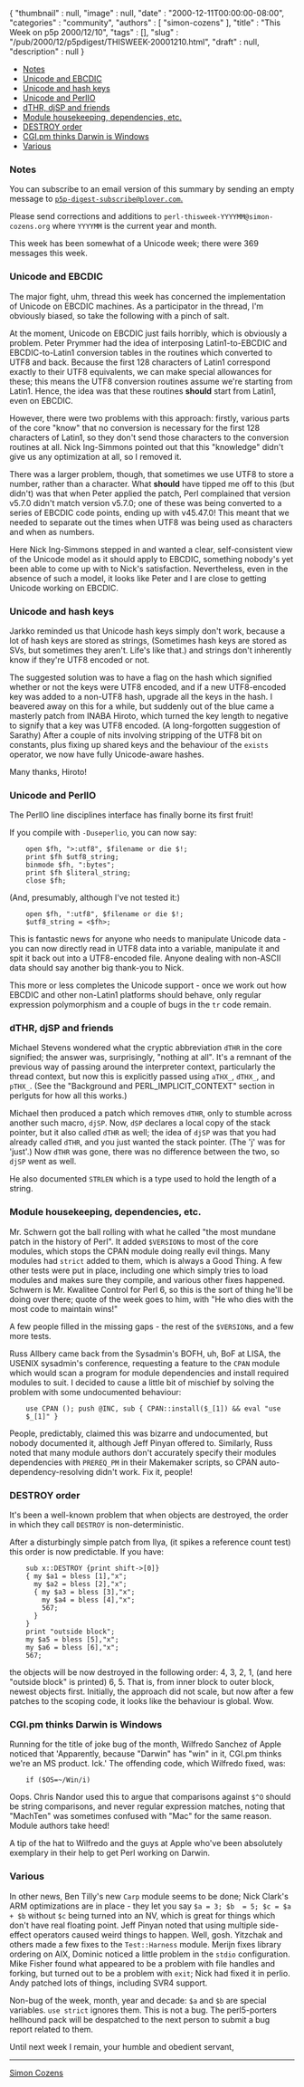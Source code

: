{
   "thumbnail" : null,
   "image" : null,
   "date" : "2000-12-11T00:00:00-08:00",
   "categories" : "community",
   "authors" : [
      "simon-cozens"
   ],
   "title" : "This Week on p5p 2000/12/10",
   "tags" : [],
   "slug" : "/pub/2000/12/p5pdigest/THISWEEK-20001210.html",
   "draft" : null,
   "description" : null
}



-   [Notes](http://www.plover.com/~mjd/misc/THISWEEK-20001210.html#Notes)
-   [Unicode and EBCDIC](http://www.plover.com/~mjd/misc/THISWEEK-20001210.html#Unicode_and_EBCDIC)
-   [Unicode and hash keys](http://www.plover.com/~mjd/misc/THISWEEK-20001210.html#Unicode_and_hash_keys)
-   [Unicode and PerlIO](http://www.plover.com/~mjd/misc/THISWEEK-20001210.html#Unicode_and_PerlIO)
-   [dTHR, djSP and friends](http://www.plover.com/~mjd/misc/THISWEEK-20001210.html#dTHR_djSP_and_friends)
-   [Module housekeeping, dependencies, etc.](http://www.plover.com/~mjd/misc/THISWEEK-20001210.html#Module_housekeeping_dependencies_etc)
-   [DESTROY order](http://www.plover.com/~mjd/misc/THISWEEK-20001210.html#DESTROY_order)
-   [CGI.pm thinks Darwin is Windows](http://www.plover.com/~mjd/misc/THISWEEK-20001210.html#CGIpm_thinks_Darwin_is_Windows)
-   [Various](http://www.plover.com/~mjd/misc/THISWEEK-20001210.html#Various)

### <span id="Notes">Notes</span>

You can subscribe to an email version of this summary by sending an empty message to [`p5p-digest-subscribe@plover.com`.](mailto:p5p-digest-subscribe@plover.com)

Please send corrections and additions to `perl-thisweek-YYYYMM@simon-cozens.org` where `YYYYMM` is the current year and month.

This week has been somewhat of a Unicode week; there were 369 messages this week.

### <span id="Unicode_and_EBCDIC">Unicode and EBCDIC</span>

The major fight, uhm, thread this week has concerned the implementation of Unicode on EBCDIC machines. As a participator in the thread, I'm obviously biased, so take the following with a pinch of salt.

At the moment, Unicode on EBCDIC just fails horribly, which is obviously a problem. Peter Prymmer had the idea of interposing Latin1-to-EBCDIC and EBCDIC-to-Latin1 conversion tables in the routines which converted to UTF8 and back. Because the first 128 characters of Latin1 correspond exactly to their UTF8 equivalents, we can make special allowances for these; this means the UTF8 conversion routines assume we're starting from Latin1. Hence, the idea was that these routines **should** start from Latin1, even on EBCDIC.

However, there were two problems with this approach: firstly, various parts of the core "know" that no conversion is necessary for the first 128 characters of Latin1, so they don't send those characters to the conversion routines at all. Nick Ing-Simmons pointed out that this "knowledge" didn't give us any optimization at all, so I removed it.

There was a larger problem, though, that sometimes we use UTF8 to store a number, rather than a character. What **should** have tipped me off to this (but didn't) was that when Peter applied the patch, Perl complained that version v5.7.0 didn't match version v5.7.0; one of these was being converted to a series of EBCDIC code points, ending up with v45.47.0! This meant that we needed to separate out the times when UTF8 was being used as characters and when as numbers.

Here Nick Ing-Simmons stepped in and wanted a clear, self-consistent view of the Unicode model as it should apply to EBCDIC, something nobody's yet been able to come up with to Nick's satisfaction. Nevertheless, even in the absence of such a model, it looks like Peter and I are close to getting Unicode working on EBCDIC.

### <span id="Unicode_and_hash_keys">Unicode and hash keys</span>

Jarkko reminded us that Unicode hash keys simply don't work, because a lot of hash keys are stored as strings, (Sometimes hash keys are stored as SVs, but sometimes they aren't. Life's like that.) and strings don't inherently know if they're UTF8 encoded or not.

The suggested solution was to have a flag on the hash which signified whether or not the keys were UTF8 encoded, and if a new UTF8-encoded key was added to a non-UTF8 hash, upgrade all the keys in the hash. I beavered away on this for a while, but suddenly out of the blue came a masterly patch from INABA Hiroto, which turned the key length to negative to signify that a key was UTF8 encoded. (A long-forgotten suggestion of Sarathy) After a couple of nits involving stripping of the UTF8 bit on constants, plus fixing up shared keys and the behaviour of the `exists` operator, we now have fully Unicode-aware hashes.

Many thanks, Hiroto!

### <span id="Unicode_and_PerlIO">Unicode and PerlIO</span>

The PerlIO line disciplines interface has finally borne its first fruit!

If you compile with `-Duseperlio`, you can now say:

        open $fh, ">:utf8", $filename or die $!;
        print $fh $utf8_string;
        binmode $fh, ":bytes";
        print $fh $literal_string;
        close $fh;

(And, presumably, although I've not tested it:)

        open $fh, ":utf8", $filename or die $!;
        $utf8_string = <$fh>;

This is fantastic news for anyone who needs to manipulate Unicode data - you can now directly read in UTF8 data into a variable, manipulate it and spit it back out into a UTF8-encoded file. Anyone dealing with non-ASCII data should say another big thank-you to Nick.

This more or less completes the Unicode support - once we work out how EBCDIC and other non-Latin1 platforms should behave, only regular expression polymorphism and a couple of bugs in the `tr` code remain.

### <span id="dTHR_djSP_and_friends">dTHR, djSP and friends</span>

Michael Stevens wondered what the cryptic abbreviation `dTHR` in the core signified; the answer was, surprisingly, "nothing at all". It's a remnant of the previous way of passing around the interpreter context, particularly the thread context, but now this is explicitly passed using `aTHX_`, `dTHX_`, and `pTHX_`. (See the "Background and PERL\_IMPLICIT\_CONTEXT" section in perlguts for how all this works.)

Michael then produced a patch which removes `dTHR`, only to stumble across another such macro, `djSP`. Now, `dSP` declares a local copy of the stack pointer, but it also called `dTHR` as well; the idea of `djSP` was that you had already called `dTHR`, and you just wanted the stack pointer. (The 'j' was for 'just'.) Now `dTHR` was gone, there was no difference between the two, so `djSP` went as well.

He also documented `STRLEN` which is a type used to hold the length of a string.

### <span id="Module_housekeeping_dependencies_etc">Module housekeeping, dependencies, etc.</span>

Mr. Schwern got the ball rolling with what he called "the most mundane patch in the history of Perl". It added `$VERSION`s to most of the core modules, which stops the CPAN module doing really evil things. Many modules had `strict` added to them, which is always a Good Thing. A few other tests were put in place, including one which simply tries to load modules and makes sure they compile, and various other fixes happened. Schwern is Mr. Kwalitee Control for Perl 6, so this is the sort of thing he'll be doing over there; quote of the week goes to him, with "He who dies with the most code to maintain wins!"

A few people filled in the missing gaps - the rest of the `$VERSION`s, and a few more tests.

Russ Allbery came back from the Sysadmin's BOFH, uh, BoF at LISA, the USENIX sysadmin's conference, requesting a feature to the `CPAN` module which would scan a program for module dependencies and install required modules to suit. I decided to cause a little bit of mischief by solving the problem with some undocumented behaviour:

        use CPAN (); push @INC, sub { CPAN::install($_[1]) && eval "use
        $_[1]" }

People, predictably, claimed this was bizarre and undocumented, but nobody documented it, although Jeff Pinyan offered to. Similarly, Russ noted that many module authors don't accurately specify their modules dependencies with `PREREQ_PM` in their Makemaker scripts, so CPAN auto-dependency-resolving didn't work. Fix it, people!

### <span id="DESTROY_order">DESTROY order</span>

It's been a well-known problem that when objects are destroyed, the order in which they call `DESTROY` is non-deterministic.

After a disturbingly simple patch from Ilya, (it spikes a reference count test) this order is now predictable. If you have:

        sub x::DESTROY {print shift->[0]}
        { my $a1 = bless [1],"x";
          my $a2 = bless [2],"x";
          { my $a3 = bless [3],"x";
            my $a4 = bless [4],"x";
            567;
          }
        }
        print "outside block";
        my $a5 = bless [5],"x";
        my $a6 = bless [6],"x";
        567;

the objects will be now destroyed in the following order: 4, 3, 2, 1, (and here "outside block" is printed) 6, 5. That is, from inner block to outer block, newest objects first. Initially, the approach did not scale, but now after a few patches to the scoping code, it looks like the behaviour is global. Wow.

### <span id="CGIpm_thinks_Darwin_is_Windows">CGI.pm thinks Darwin is Windows</span>

Running for the title of joke bug of the month, Wilfredo Sanchez of Apple noticed that 'Apparently, because "Darwin" has "win" in it, CGI.pm thinks we're an MS product. Ick.' The offending code, which Wilfredo fixed, was:

        if ($OS=~/Win/i)

Oops. Chris Nandor used this to argue that comparisons against `$^O` should be string comparisons, and never regular expression matches, noting that "MachTen" was sometimes confused with "Mac" for the same reason. Module authors take heed!

A tip of the hat to Wilfredo and the guys at Apple who've been absolutely exemplary in their help to get Perl working on Darwin.

### <span id="Various">Various</span>

In other news, Ben Tilly's new `Carp` module seems to be done; Nick Clark's ARM optimizations are in place - they let you say `$a = 3; $b  = 5; $c = $a + $b` without `$c` being turned into an NV, which is great for things which don't have real floating point. Jeff Pinyan noted that using multiple side-effect operators caused weird things to happen. Well, gosh. Yitzchak and others made a few fixes to the `Test::Harness` module. Merijn fixes library ordering on AIX, Dominic noticed a little problem in the `stdio` configuration. Mike Fisher found what appeared to be a problem with file handles and forking, but turned out to be a problem with `exit`; Nick had fixed it in perlio. Andy patched lots of things, including SVR4 support.

Non-bug of the week, month, year and decade: `$a` and `$b` are special variables. `use strict` ignores them. This is not a bug. The perl5-porters hellhound pack will be despatched to the next person to submit a bug report related to them.

Until next week I remain, your humble and obedient servant,

------------------------------------------------------------------------

[Simon Cozens](mailto:simon@brecon.co.uk)
